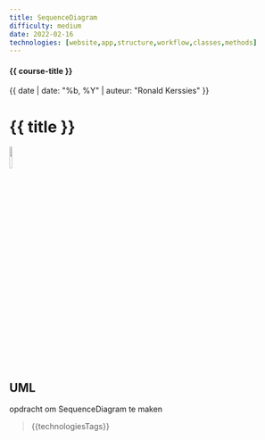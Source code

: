 ```yaml
---
title: SequenceDiagram
difficulty: medium
date: 2022-02-16
technologies: [website,app,structure,workflow,classes,methods]
---
```


#### {{ course-title }}
{{ date | date: "%b, %Y" | auteur: "Ronald Kerssies" }}

# {{ title }}
<img src="{{ '/_assets/themas/diagram.png' | url }}" style="width:10%;">


## UML
opdracht om SequenceDiagram te maken

> {{technologiesTags}}
